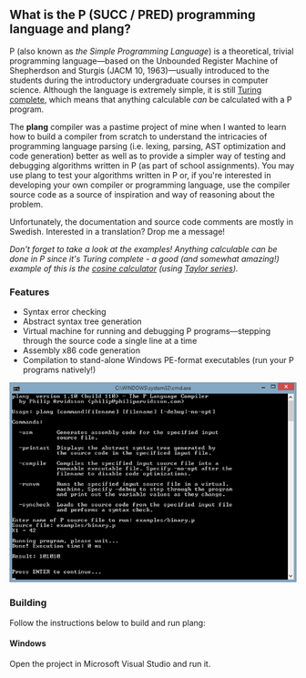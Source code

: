 ## What is the P (SUCC / PRED) programming language and plang?

P (also known as *the Simple Programming Language*) is a theoretical, trivial programming language—based on the
Unbounded Register Machine of Shepherdson and Sturgis (JACM 10, 1963)—usually introduced to the students during the introductory undergraduate courses in computer science. Although the language is extremely simple, it is still [Turing complete](https://en.wikipedia.org/wiki/Turing_completeness), which means that anything calculable *can* be calculated with a P program.

The **plang** compiler was a pastime project of mine when I wanted to learn how to build a compiler from scratch to understand the intricacies of programming language parsing (i.e. lexing, parsing, AST optimization and code generation) better as well as to provide a simpler way of testing and debugging algorithms written in P (as part of school assignments). You may use plang to test your algorithms written in P or, if you're interested in developing your own compiler or programming language, use the compiler source code as a source of inspiration and way of reasoning about the problem.

Unfortunately, the documentation and source code comments are mostly in Swedish. Interested in a translation? Drop me a message!

*Don't forget to take a look at the examples! Anything calculable can be done in P since it's Turing complete - a good (and somewhat amazing!) example of this is the [cosine calculator](plang/examples/cos.p) (using [Taylor series](https://en.wikipedia.org/wiki/Taylor_series)).*

### Features

* Syntax error checking
* Abstract syntax tree generation
* Virtual machine for running and debugging P programs—stepping through the source code a single line at a time
* Assembly x86 code generation
* Compilation to stand-alone Windows PE-format executables (run your P programs natively!)

<img src="plang/images/plang.png" alt="" />

### Building

Follow the instructions below to build and run plang:

#### Windows

Open the project in Microsoft Visual Studio and run it.
